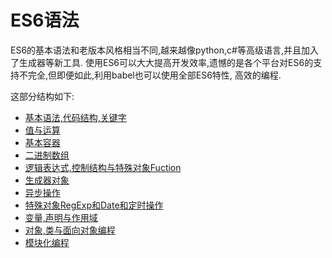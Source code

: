 # ES6语法
ES6的基本语法和老版本风格相当不同,越来越像python,c#等高级语言,并且加入了生成器等新工具.
使用ES6可以大大提高开发效率,遗憾的是各个平台对ES6的支持不完全,但即便如此,利用babel也可以使用全部ES6特性,
高效的编程.

这部分结构如下:

* [基本语法,代码结构,关键字](ES6语法/基本语法,代码结构,关键字.md)
* [值与运算](ES6语法/值对象与运算.md)
* [基本容器](ES6语法/基本容器.md)
* [二进制数组](ES6语法/二进制数组.md)
* [逻辑表达式,控制结构与特殊对象Fuction](ES6语法/逻辑表达式,控制结构和特殊对象function.md)
* [生成器对象](ES6语法/生成器对象.md)
* [异步操作](ES6语法/异步操作.md)
* [特殊对象RegExp和Date和定时操作](ES6语法/特殊对象RegEx,Date和定时操作.md)
* [变量,声明与作用域](ES6语法/变量,声明与作用域.md)
* [对象,类与面向对象编程](ES6语法/对象,类与面向对象编程.md)
* [模块化编程](ES6语法/模块化编程.md)
